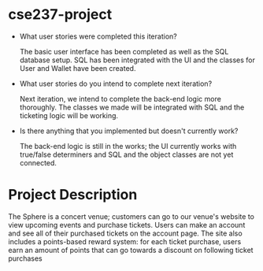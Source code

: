 # cse237-project

- What user stories were completed this iteration?
	
	The basic user interface has been completed as well as the SQL database setup. SQL has been integrated with the UI and the classes for User and Wallet have been created.

- What user stories do you intend to complete next iteration?
	
	Next iteration, we intend to complete the back-end logic more thoroughly. The classes we made will be integrated with SQL and the ticketing logic will be working.

- Is there anything that you implemented but doesn't currently work?
	
	The back-end logic is still in the works; the UI currently works with true/false determiners and SQL and the object classes are not yet connected.

# Project Description
The Sphere is a concert venue; customers can go to our venue's website to view upcoming events and purchase tickets. Users can make an account and see all of their purchased tickets on the account page. The site also includes a points-based reward system: for each ticket purchase, users earn an amount of points that can go towards a discount on following ticket purchases
